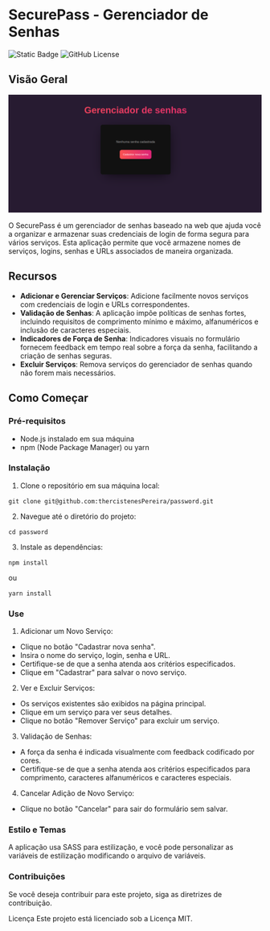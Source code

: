 # SecurePass - Gerenciador de Senhas
![Static Badge](https://img.shields.io/badge/thercistenes-secure%20pass-purple)
![GitHub License](https://img.shields.io/github/license/thercistenesPereira/password)

## Visão Geral
<img src='src/images/Captura de tela de 2024-01-03 21-52-50.png'>

O SecurePass é um gerenciador de senhas baseado na web que ajuda você a organizar e armazenar suas credenciais de login de forma segura para vários serviços. Esta aplicação permite que você armazene nomes de serviços, logins, senhas e URLs associados de maneira organizada.

## Recursos
- **Adicionar e Gerenciar Serviços**: Adicione facilmente novos serviços com credenciais de login e URLs correspondentes.
- **Validação de Senhas**: A aplicação impõe políticas de senhas fortes, incluindo requisitos de comprimento mínimo e máximo, alfanuméricos e inclusão de caracteres especiais.
- **Indicadores de Força de Senha**: Indicadores visuais no formulário fornecem feedback em tempo real sobre a força da senha, facilitando a criação de senhas seguras.
- **Excluir Serviços**: Remova serviços do gerenciador de senhas quando não forem mais necessários.

## Como Começar
### Pré-requisitos
- Node.js instalado em sua máquina
- npm (Node Package Manager) ou yarn

### Instalação
1. Clone o repositório em sua máquina local:

```
git clone git@github.com:thercistenesPereira/password.git
```
2. Navegue até o diretório do projeto:
```
cd password
```
3. Instale as dependências:
```
npm install
```
ou
```
yarn install
```
### Use
1. Adicionar um Novo Serviço:
- Clique no botão "Cadastrar nova senha".
- Insira o nome do serviço, login, senha e URL.
- Certifique-se de que a senha atenda aos critérios especificados.
- Clique em "Cadastrar" para salvar o novo serviço.
  
2. Ver e Excluir Serviços:
- Os serviços existentes são exibidos na página principal.
- Clique em um serviço para ver seus detalhes.
- Clique no botão "Remover Serviço" para excluir um serviço.

3. Validação de Senhas:
- A força da senha é indicada visualmente com feedback codificado por cores.
- Certifique-se de que a senha atenda aos critérios especificados para comprimento, caracteres alfanuméricos e caracteres especiais.

4. Cancelar Adição de Novo Serviço:
- Clique no botão "Cancelar" para sair do formulário sem salvar.

### Estilo e Temas
A aplicação usa SASS para estilização, e você pode personalizar as variáveis de estilização modificando o arquivo de variáveis.

### Contribuições
Se você deseja contribuir para este projeto, siga as diretrizes de contribuição.

Licença
Este projeto está licenciado sob a Licença MIT.
